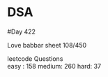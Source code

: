 # DSA

#Day 422

Love babbar sheet
    108/450
    
leetcode Questions   
easy : 158
medium: 260
hard: 37

 
